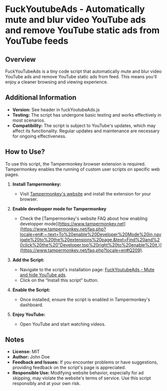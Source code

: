 # FuckYoutubeAds - Automatically mute and blur video YouTube ads and remove YouTube static ads from YouTube feeds

## Overview
FuckYouTubeAds is a tiny code script that automatically mute and blur video YouTube ads and remove YouTube static ads from feed. 
This means you'll enjoy a cleaner browsing and viewing experience.

## Additional Information
- **Version:** See header in fuckYoutubeAds.js
- **Testing:** The script has undergone basic testing and works effectively in most scenarios.
- **Compatibility:** The script is subject to YouTube's updates, which may affect its functionality. Regular updates and maintenance are necessary for ongoing effectiveness.

## How to Use?
To use this script, the Tampermonkey browser extension is required. Tampermonkey enables the running of custom user scripts on specific web pages.

1. **Install Tampermonkey:**
   - Visit [Tampermonkey's website](https://www.Tampermonkey.net) and install the extension for your browser.
  
2. **Enable developper mode for Tampermonkey**
   - Check the [Tampermonkey's website FAQ about how enabling developper mode](https://www.tampermonkey.net](https://www.tampermonkey.net/faq.php?locale=en#:~:text=To%20enable%20Developer%20Mode%20in,navigate%20to%20the%20extensions%20page.&text=Find%20and%20click%20the%20"Developer,top%20right%20to%20enable%20it.)](https://www.tampermonkey.net/faq.php?locale=en#Q209).
   
3. **Add the Script:**
   - Navigate to the script's installation page: [FuckYoutubeAds - Mute and hide YouTube ads](https://greasyfork.org/en/scripts/484915-youtubeads-mute-and-hide-youtube-ads).
   - Click on the “Install this script” button.

4. **Enable the Script:**
   - Once installed, ensure the script is enabled in Tampermonkey's dashboard.

5. **Enjoy YouTube:**
   - Open YouTube and start watching videos.

## Notes
- **License:** MIT
- **Author:** John Doe
- **Feedback and Issues:** If you encounter problems or have suggestions, providing feedback on the script's page is appreciated.
- **Responsible Use:** Modifying website behavior, especially for ad skipping, may violate the website's terms of service. Use this script responsibly and at your own risk.
